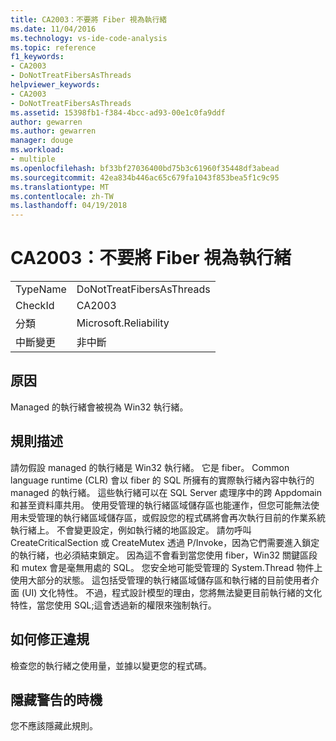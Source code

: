 ```yaml
---
title: CA2003：不要將 Fiber 視為執行緒
ms.date: 11/04/2016
ms.technology: vs-ide-code-analysis
ms.topic: reference
f1_keywords:
- CA2003
- DoNotTreatFibersAsThreads
helpviewer_keywords:
- CA2003
- DoNotTreatFibersAsThreads
ms.assetid: 15398fb1-f384-4bcc-ad93-00e1c0fa9ddf
author: gewarren
ms.author: gewarren
manager: douge
ms.workload:
- multiple
ms.openlocfilehash: bf33bf27036400bd75b3c61960f35448df3abead
ms.sourcegitcommit: 42ea834b446ac65c679fa1043f853bea5f1c9c95
ms.translationtype: MT
ms.contentlocale: zh-TW
ms.lasthandoff: 04/19/2018
---
```

# <a name="ca2003-do-not-treat-fibers-as-threads"></a>CA2003：不要將 Fiber 視為執行緒
|||
|-|-|
|TypeName|DoNotTreatFibersAsThreads|
|CheckId|CA2003|
|分類|Microsoft.Reliability|
|中斷變更|非中斷|

## <a name="cause"></a>原因
 Managed 的執行緒會被視為 Win32 執行緒。

## <a name="rule-description"></a>規則描述
 請勿假設 managed 的執行緒是 Win32 執行緒。 它是 fiber。 Common language runtime (CLR) 會以 fiber 的 SQL 所擁有的實際執行緒內容中執行的 managed 的執行緒。 這些執行緒可以在 SQL Server 處理序中的跨 Appdomain 和甚至資料庫共用。 使用受管理的執行緒區域儲存區也能運作，但您可能無法使用未受管理的執行緒區域儲存區，或假設您的程式碼將會再次執行目前的作業系統執行緒上。 不會變更設定，例如執行緒的地區設定。 請勿呼叫 CreateCriticalSection 或 CreateMutex 透過 P/Invoke，因為它們需要進入鎖定的執行緒，也必須結束鎖定。 因為這不會看到當您使用 fiber，Win32 關鍵區段和 mutex 會是毫無用處的 SQL。 您安全地可能受管理的 System.Thread 物件上使用大部分的狀態。 這包括受管理的執行緒區域儲存區和執行緒的目前使用者介面 (UI) 文化特性。 不過，程式設計模型的理由，您將無法變更目前執行緒的文化特性，當您使用 SQL;這會透過新的權限來強制執行。

## <a name="how-to-fix-violations"></a>如何修正違規
 檢查您的執行緒之使用量，並據以變更您的程式碼。

## <a name="when-to-suppress-warnings"></a>隱藏警告的時機
 您不應該隱藏此規則。